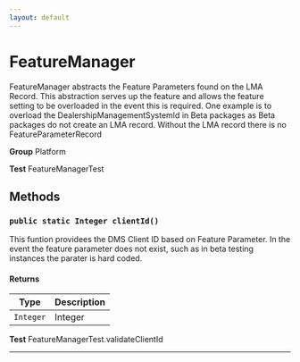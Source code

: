 ```yaml
---
layout: default
---
```

# FeatureManager

FeatureManager abstracts the Feature Parameters found on the LMA Record.  This abstraction
             serves up the feature and allows the feature setting to be overloaded in the event this is
             required.  One example is to overload the DealershipManagementSystemId in Beta packages
             as Beta packages do not create an LMA record.  Without the LMA record there is no FeatureParameterRecord


**Group** Platform


**Test** FeatureManagerTest

## Methods
### `public static Integer clientId()`

This funtion providees the DMS Client ID based on Feature Parameter.  In the event the              feature parameter does not exist, such as in beta testing instances the parater is hard              coded.

#### Returns

|Type|Description|
|---|---|
|`Integer`|Integer|


**Test** FeatureManagerTest.validateClientId

---
